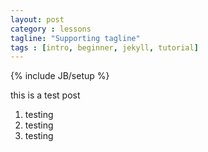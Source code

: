```yaml
---
layout: post
category : lessons
tagline: "Supporting tagline"
tags : [intro, beginner, jekyll, tutorial]
---
```

{% include JB/setup %}

this is a test post

1. testing
2. testing
3. testing

